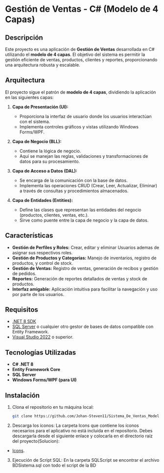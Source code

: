 # Gestión de Ventas - C# (Modelo de 4 Capas)

## Descripción

Este proyecto es una aplicación de **Gestión de Ventas** desarrollada en C# utilizando el **modelo de 4 capas**. El objetivo del sistema es permitir la gestión eficiente de ventas, productos, clientes y reportes, proporcionando una arquitectura robusta y escalable.

## Arquitectura

El proyecto sigue el patrón de **modelo de 4 capas**, dividiendo la aplicación en las siguientes capas:

1. **Capa de Presentación (UI):**
   - Proporciona la interfaz de usuario donde los usuarios interactúan con el sistema.
   - Implementa controles gráficos y vistas utilizando Windows Forms/WPF.
   
2. **Capa de Negocio (BLL):**
   - Contiene la lógica de negocio.
   - Aquí se manejan las reglas, validaciones y transformaciones de datos para su procesamiento.

3. **Capa de Acceso a Datos (DAL):**
   - Se encarga de la comunicación con la base de datos.
   - Implementa las operaciones CRUD (Crear, Leer, Actualizar, Eliminar) a través de consultas y procedimientos almacenados.

4. **Capa de Entidades (Entities):**
   - Define las clases que representan las entidades del negocio (productos, clientes, ventas, etc.).
   - Sirve como puente entre la capa de negocio y la capa de datos.

## Características

- **Gestión de Perfiles y Roles:** Crear, editar y eliminar Usuarios ademas de asignar sus respectivos roles.
- **Gestión de Productos y Categorias:** Manejo de inventarios, registro de productos, y control de stock.
- **Gestión de Ventas:** Registro de ventas, generación de recibos y gestión de pedidos.
- **Reportes:** Generación de reportes detallados de ventas y stock de productos.
- **Interfaz amigable:** Aplicación intuitiva para facilitar la navegación y uso por parte de los usuarios.

## Requisitos

- [.NET 8 SDK](https://dotnet.microsoft.com/en-us/download/dotnet/8.0)
- [SQL Server](https://www.microsoft.com/en-us/sql-server/sql-server-downloads) o cualquier otro gestor de bases de datos compatible con Entity Framework.
- [Visual Studio 2022](https://visualstudio.microsoft.com/downloads/) o superior.

## Tecnologías Utilizadas

- **C# .NET 8**
- **Entity Framework Core**
- **SQL Server**
- **Windows Forms/WPF (para UI)**

## Instalación

1. Clona el repositorio en tu máquina local:
   ```bash
   git clone https://github.com/Johan-Steven11/Sistema_De_Ventas_Modelo_4capas.git
   
2. Descarga los íconos: La carpeta Icons que contiene los íconos necesarios para el aplicativo no está incluida en el repositorio. Debes descargarla desde el siguiente enlace y colocarla en el directorio raíz del proyecto(Solucion):
- [Icons](https://drive.google.com/drive/folders/1YoPVv27IOjtK9dfCQYMLRlAnb0hXNM26?usp=sharing).
3. Ejecución de Script SQL: En la carpeta SQLScript se encontrar el archivo BDSistema.sql con todo el script de la BD
